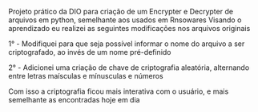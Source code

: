 Projeto prático da DIO para criação de um Encrypter e Decrypter de arquivos em python, semelhante aos usados em Rnsowares
Visando o aprendizado eu realizei as seguintes modificações nos arquivos originais

1° - Modifiquei para que seja possível informar o nome do arquivo a ser criptografado, ao invés de um nome pré-definido

2° - Adicionei uma criação de chave de criptografia aleatória, alternando entre letras maísculas e mínusculas e números

Com isso a criptografia ficou mais interativa com o usuário, e mais semelhante as encontradas hoje em dia
